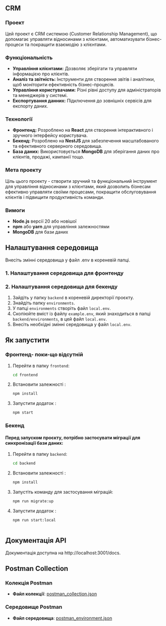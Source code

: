 ## CRM  

### Проект

Цей проект є CRM системою (Customer Relationship Management), що допомагає управляти відносинами з клієнтами, автоматизувати бізнес-процеси та покращити взаємодію з клієнтами.

### Функціональність

- **Управління клієнтами:** Дозволяє зберігати та управляти інформацією про клієнтів.
- **Аналіз та звітність:** Інструменти для створення звітів і аналітики, щоб моніторити ефективність бізнес-процесів.
- **Управління користувачами:** Різні рівні доступу для адміністраторів та менеджерів у системі.
- **Експортування данних:** Підключення до зовнішніх сервісів для експорту даних.

### Технології

- **Фронтенд:** Розроблено на **React** для створення інтерактивного і зручного інтерфейсу користувача.
- **Бекенд:** Розроблено на **NestJS** для забезпечення масштабованого та ефективного серверного середовища.
- **База даних:** Використовується **MongoDB** для зберігання даних про клієнтів, продажі, кампанії тощо.

### Мета проекту

Ціль цього проекту - створити зручний та функціональний інструмент для управління відносинами з клієнтами, який дозволить бізнесам ефективно управляти своїми процесами, покращити обслуговування клієнтів і підвищити продуктивність команди.

### Вимоги

- **Node.js** версії 20 або новішої
- **npm** або **yarn** для управління залежностями
- **MongoDB** для бази даних


## Налаштування середовища
Внесіть змінні середовища у файл .env в кореневій папці.

### 1. Налаштування середовища для фронтенду
### 2. Налаштування середовища для бекенду

1. Зайдіть у папку `backend` в кореневій директорії проєкту.
2. Знайдіть папку `environments`.
3. У папці `environments` створіть файл `local.env`.
4. Скопіюйте вміст із файлу `example.env`, який знаходиться в папці `backend/environments`, в цей файл `local.env`.
5. Внесіть необхідні змінні середовища у файл `local.env`.

## Як запустити

### Фронтенд- поки-що відсутній 

1. Перейти в папку `frontend`:
   ```bash
   cd frontend
2. Встановити залежності :
   ```bash
   npm install
3. Запустити додаток :
   ```bash
   npm start

### Бекенд


#### Перед запуском проєкту, потрібно застосувати міграції для синхронізації бази даних:

1. Перейти в папку `backend`:
   ```bash
   cd backend

2. Встановити залежності :
   ```bash
   npm install
3. Запустіть команду для застосування міграцій:
   ```bash
   npm run migrate:up


4. Запустити додаток :
   ```bash
   npm run start:local
 

## Документація API
Документація доступна на http://localhost:3001/docs.

## Postman Collection
### Колекція Postman

- **Файл колекції**: [postman_collection.json](./postman_collection.json)

### Середовище Postman

- **Файл середовища**: [postman_environment.json](./postman_environment.json)
